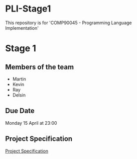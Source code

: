 # PLI-Stage1
This repository is for 'COMP90045 - Programming Language Implementation'
# Stage 1

## Members of the team
- Martin
- Kevin
- Ray
- Delsin


## Due Date
Monday 15 April at 23:00

## Project Specification
[Project Specification](./asg1(4).pdf)


